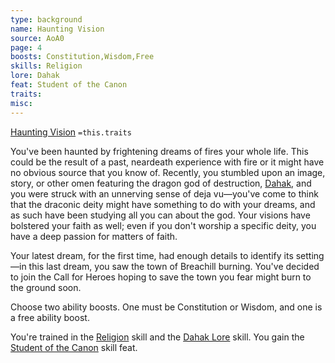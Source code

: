 ```yaml
---
type: background
name: Haunting Vision 
source: AoA0
page: 4
boosts: Constitution,Wisdom,Free
skills: Religion
lore: Dahak
feat: Student of the Canon
traits: 
misc: 
---
```


[Haunting Vision](###%20Haunting%20Vision)
`=this.traits`


You've been haunted by frightening dreams of fires your whole life. This could be the result of a past, neardeath experience with fire or it might have no obvious source that you know of. Recently, you stumbled upon an image, story, or other omen featuring the dragon god of destruction, [Dahak](Dahak), and you were struck with an unnerving sense of deja vu—you've come to think that the draconic deity might have something to do with your dreams, and as such have been studying all you can about the god. Your visions have bolstered your faith as well; even if you don't worship a specific deity, you have a deep passion for matters of faith.

Your latest dream, for the first time, had enough details to identify its setting—in this last dream, you saw the town of Breachill burning. You've decided to join the Call for Heroes hoping to save the town you fear might burn to the ground soon.

Choose two ability boosts. One must be Constitution or Wisdom, and one is a free ability boost.

You're trained in the [Religion](Religion) skill and the [Dahak Lore](Dahak%20Lore) skill. You gain the [Student of the Canon](Student%20of%20the%20Canon) skill feat.

